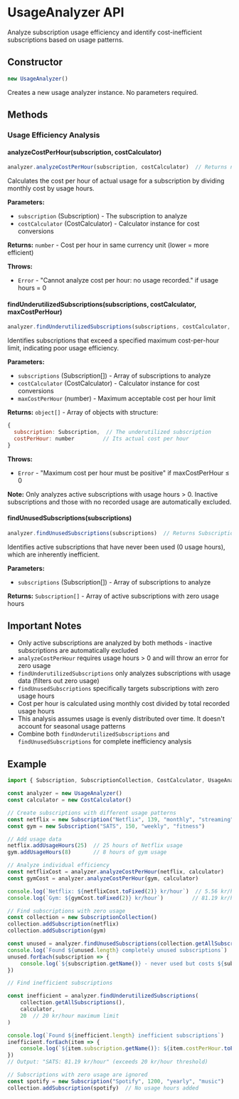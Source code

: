 # UsageAnalyzer API

Analyze subscription usage efficiency and identify cost-inefficient subscriptions based on usage patterns.

## Constructor

```javascript
new UsageAnalyzer()
```

Creates a new usage analyzer instance. No parameters required.

## Methods

### Usage Efficiency Analysis

#### analyzeCostPerHour(subscription, costCalculator)
```javascript
analyzer.analyzeCostPerHour(subscription, costCalculator)  // Returns number
```
Calculates the cost per hour of actual usage for a subscription by dividing monthly cost by usage hours.

**Parameters:**
- `subscription` (Subscription) - The subscription to analyze
- `costCalculator` (CostCalculator) - Calculator instance for cost conversions

**Returns:** `number` - Cost per hour in same currency unit (lower = more efficient)

**Throws:**
- `Error` - "Cannot analyze cost per hour: no usage recorded." if usage hours = 0

#### findUnderutilizedSubscriptions(subscriptions, costCalculator, maxCostPerHour)
```javascript
analyzer.findUnderutilizedSubscriptions(subscriptions, costCalculator, maxCostPerHour)  // Returns object[]
```
Identifies subscriptions that exceed a specified maximum cost-per-hour limit, indicating poor usage efficiency.

**Parameters:**
- `subscriptions` (Subscription[]) - Array of subscriptions to analyze
- `costCalculator` (CostCalculator) - Calculator instance for cost conversions
- `maxCostPerHour` (number) - Maximum acceptable cost per hour limit

**Returns:** `object[]` - Array of objects with structure:
```javascript
{
  subscription: Subscription,  // The underutilized subscription
  costPerHour: number         // Its actual cost per hour
}
```

**Throws:**
- `Error` - "Maximum cost per hour must be positive" if maxCostPerHour ≤ 0

**Note:** Only analyzes active subscriptions with usage hours > 0. Inactive subscriptions and those with no recorded usage are automatically excluded.

#### findUnusedSubscriptions(subscriptions)
```javascript
analyzer.findUnusedSubscriptions(subscriptions)  // Returns Subscription[]
```
Identifies active subscriptions that have never been used (0 usage hours), which are inherently inefficient.

**Parameters:**
- `subscriptions` (Subscription[]) - Array of subscriptions to analyze

**Returns:** `Subscription[]` - Array of active subscriptions with zero usage hours

## Important Notes

- Only active subscriptions are analyzed by both methods - inactive subscriptions are automatically excluded
- `analyzeCostPerHour` requires usage hours > 0 and will throw an error for zero usage
- `findUnderutilizedSubscriptions` only analyzes subscriptions with usage data (filters out zero usage)
- `findUnusedSubscriptions` specifically targets subscriptions with zero usage hours
- Cost per hour is calculated using monthly cost divided by total recorded usage hours
- This analysis assumes usage is evenly distributed over time. It doesn't account for seasonal usage patterns
- Combine both `findUnderutilizedSubscriptions` and `findUnusedSubscriptions` for complete inefficiency analysis

## Example

```javascript
import { Subscription, SubscriptionCollection, CostCalculator, UsageAnalyzer } from 'subscription-tracker'

const analyzer = new UsageAnalyzer()
const calculator = new CostCalculator()

// Create subscriptions with different usage patterns
const netflix = new Subscription("Netflix", 139, "monthly", "streaming")
const gym = new Subscription("SATS", 150, "weekly", "fitness")

// Add usage data
netflix.addUsageHours(25)  // 25 hours of Netflix usage
gym.addUsageHours(8)       // 8 hours of gym usage

// Analyze individual efficiency
const netflixCost = analyzer.analyzeCostPerHour(netflix, calculator)
const gymCost = analyzer.analyzeCostPerHour(gym, calculator)

console.log(`Netflix: ${netflixCost.toFixed(2)} kr/hour`)  // 5.56 kr/hour (139 / 25)
console.log(`Gym: ${gymCost.toFixed(2)} kr/hour`)         // 81.19 kr/hour (649.5 / 8)

// Find subscriptions with zero usage
const collection = new SubscriptionCollection()
collection.addSubscription(netflix)
collection.addSubscription(gym)

const unused = analyzer.findUnusedSubscriptions(collection.getAllSubscriptions())
console.log(`Found ${unused.length} completely unused subscriptions`)
unused.forEach(subscription => {
    console.log(`${subscription.getName()} - never used but costs ${subscription.getPrice()} kr per ${subscription.getFrequency()}`)
})

// Find inefficient subscriptions

const inefficient = analyzer.findUnderutilizedSubscriptions(
    collection.getAllSubscriptions(),
    calculator,
    20  // 20 kr/hour maximum limit
)

console.log(`Found ${inefficient.length} inefficient subscriptions`)
inefficient.forEach(item => {
    console.log(`${item.subscription.getName()}: ${item.costPerHour.toFixed(2)} kr/hour`)
})
// Output: "SATS: 81.19 kr/hour" (exceeds 20 kr/hour threshold)

// Subscriptions with zero usage are ignored
const spotify = new Subscription("Spotify", 1200, "yearly", "music")
collection.addSubscription(spotify)  // No usage hours added
```